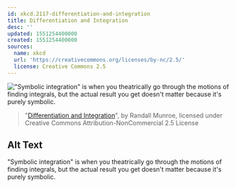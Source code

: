 ```yaml
---
id: xkcd.2117-differentiation-and-integration
title: Differentiation and Integration
desc: ''
updated: 1551254400000
created: 1551254400000
sources:
  name: xkcd
  url: 'https://creativecommons.org/licenses/by-nc/2.5/'
  license: Creative Commons 2.5
---
```

!["Symbolic integration" is when you theatrically go through the motions of finding integrals, but the actual result you get doesn't matter because it's purely symbolic.](https://imgs.xkcd.com/comics/differentiation_and_integration.png)
> "[Differentiation and Integration](https://xkcd.com/2117/)", by Randall Munroe, licensed under Creative Commons Attribution-NonCommercial 2.5 License

## Alt Text
"Symbolic integration" is when you theatrically go through the motions of finding integrals, but the actual result you get doesn't matter because it's purely symbolic.
